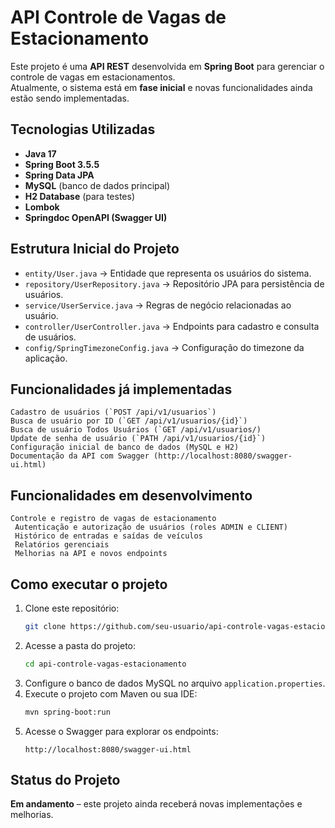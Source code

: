 # API Controle de Vagas de Estacionamento  

Este projeto é uma **API REST** desenvolvida em **Spring Boot** para gerenciar o controle de vagas em estacionamentos.  
Atualmente, o sistema está em **fase inicial** e novas funcionalidades ainda estão sendo implementadas.  

## Tecnologias Utilizadas  
- **Java 17**  
- **Spring Boot 3.5.5**  
- **Spring Data JPA**  
- **MySQL** (banco de dados principal)  
- **H2 Database** (para testes)  
- **Lombok**  
- **Springdoc OpenAPI (Swagger UI)**  

## Estrutura Inicial do Projeto  
- `entity/User.java` → Entidade que representa os usuários do sistema.  
- `repository/UserRepository.java` → Repositório JPA para persistência de usuários.  
- `service/UserService.java` → Regras de negócio relacionadas ao usuário. 
- `controller/UserController.java` → Endpoints para cadastro e consulta de usuários.
- `config/SpringTimezoneConfig.java` → Configuração do timezone da aplicação.  

## Funcionalidades já implementadas  
    Cadastro de usuários (`POST /api/v1/usuarios`)  
    Busca de usuário por ID (`GET /api/v1/usuarios/{id}`)
    Busca de usuário Todos Usuários (`GET /api/v1/usuarios/)
    Update de senha de usuário (`PATH /api/v1/usuarios/{id}`)
    Configuração inicial de banco de dados (MySQL e H2)  
    Documentação da API com Swagger (http://localhost:8080/swagger-ui.html)

##  Funcionalidades em desenvolvimento  
    Controle e registro de vagas de estacionamento  
     Autenticação e autorização de usuários (roles ADMIN e CLIENT)  
     Histórico de entradas e saídas de veículos  
     Relatórios gerenciais  
     Melhorias na API e novos endpoints  

## Como executar o projeto  
1. Clone este repositório:  
   ```bash
   git clone https://github.com/seu-usuario/api-controle-vagas-estacionamento.git
   ```
2. Acesse a pasta do projeto:  
   ```bash
   cd api-controle-vagas-estacionamento
   ```
3. Configure o banco de dados MySQL no arquivo `application.properties`.  
4. Execute o projeto com Maven ou sua IDE:  
   ```bash
   mvn spring-boot:run
   ```
5. Acesse o Swagger para explorar os endpoints:  
   ```
   http://localhost:8080/swagger-ui.html
   ```

##  Status do Projeto  
 **Em andamento** – este projeto ainda receberá novas implementações e melhorias.  
